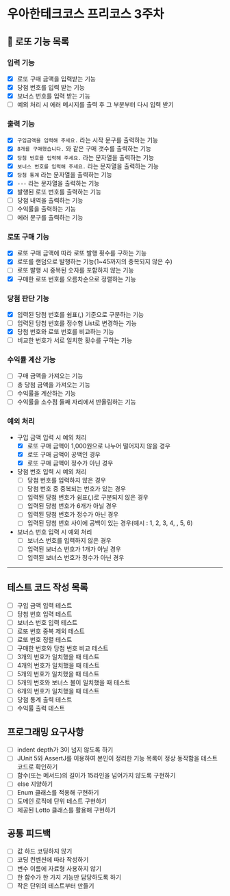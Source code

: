 # 우아한테크코스 프리코스 3주차

## 🎱 로또 기능 목록

### 입력 기능
- [X]  로또 구매 금액을 입력받는 기능
- [X]  당첨 번호를 입력 받는 기능
- [X]  보너스 번호를 입력 받는 기능
- [ ]  예외 처리 시 에러 메시지를 출력 후 그 부분부터 다시 입력 받기

### 출력 기능
- [X]  `구입금액을 입력해 주세요.` 라는 시작 문구를 출력하는 기능
- [X]  `8개를 구매했습니다.` 와 같은 구매 갯수를 출력하는 기능
- [X]  `당첨 번호를 입력해 주세요.` 라는 문자열을 출력하는 기능
- [X]  `보너스 번호를 입력해 주세요.` 라는 문자열을 출력하는 기능
- [X]  `당첨 통계` 라는 문자열을 출력하는 기능
- [X]  `---` 라는 문자열을 출력하는 기능
- [X]  발행된 로또 번호를 출력하는 기능
- [ ]  당첨 내역을 출력하는 기능
- [ ]  수익률을 출력하는 기능
- [ ]  에러 문구를 출력하는 기능

### 로또 구매 기능
- [X]  로또 구매 금액에 따라 로또 발행 횟수를 구하는 기능
- [X]  로또를 랜덤으로 발행하는 기능(1~45까지의 중복되지 않은 수)
- [ ]  로또 발행 시 중복된 숫자를 포함하지 않는 기능
- [X]  구매한 로또 번호를 오름차순으로 정렬하는 기능

### 당첨 판단 기능
- [X]  입력된 당첨 번호를 쉼표(,) 기준으로 구분하는 기능
- [ ]  입력된 당첨 번호를 정수형 List로 변경하는 기능
- [X]  당첨 번호와 로또 번호를 비교하는 기능
- [ ]  비교한 번호가 서로 일치한 횟수를 구하는 기능

### 수익률 계산 기능
- [ ]  구매 금액을 가져오는 기능
- [ ]  총 당첨 금액을 가져오는 기능
- [ ]  수익률을 계산하는 기능
- [ ]  수익률을 소수점 둘째 자리에서 반올림하는 기능

### 예외 처리
- 구입 금액 입력 시 예외 처리
  - [X]  로또 구매 금액이 1,000원으로 나누어 떨어지지 않을 경우
  - [X]  로또 구매 금액이 공백인 경우
  - [X]  로또 구매 금액이 정수가 아닌 경우
- 당첨 번호 입력 시 예외 처리
  - [ ]  당첨 번호를 입력하지 않은 경우
  - [ ]  당첨 번호 중 중복되는 번호가 있는 경우
  - [ ]  입력된 당첨 번호가 쉼표(,)로 구분되지 않은 경우
  - [ ]  입력된 당첨 번호가 6개가 아닐 경우
  - [ ]  입력된 당첨 번호가 정수가 아닌 경우
  - [ ]  입력된 당첨 번호 사이에 공백이 있는 경우(예시 : 1, 2, 3, 4, , 5, 6)
- 보너스 번호 입력 시 예외 처리
  - [ ]  보너스 번호를 입력하지 않은 경우
  - [ ]  입력된 보너스 번호가 1개가 아닐 경우
  - [ ]  입력된 보너스 번호가 정수가 아닌 경우

---
## 테스트 코드 작성 목록
- [ ]  구입 금액 입력 테스트
- [ ]  당첨 번호 입력 테스트
- [ ]  보너스 번호 입력 테스트
- [ ]  로또 번호 중복 제외 테스트
- [ ]  로또 번호 정렬 테스트
- [ ]  구매한 번호와 당첨 번호 비교 테스트
- [ ]  3개의 번호가 일치했을 때 테스트
- [ ]  4개의 번호가 일치했을 때 테스트
- [ ]  5개의 번호가 일치했을 때 테스트
- [ ]  5개의 번호와 보너스 볼이 일치했을 때 테스트
- [ ]  6개의 번호가 일치했을 때 테스트
- [ ]  당첨 통계 출력 테스트
- [ ]  수익률 출력 테스트

## 프로그래밍 요구사항

- [ ]  indent depth가 3이 넘지 않도록 하기
- [ ]  JUnit 5와 AssertJ를 이용하여 본인이 정리한 기능 목록이 정상 동작함을 테스트 코드로 확인하기
- [ ]  함수(또는 메서드)의 길이가 15라인을 넘어가지 않도록 구현하기
- [ ]  else 지양하기
- [ ]  Enum 클래스를 적용해 구현하기
- [ ]  도메인 로직에 단위 테스트 구현하기
- [ ]  제공된 Lotto 클래스를 활용해 구현하기

## 공통 피드백
- [ ]  값 하드 코딩하지 않기
- [ ]  코딩 컨벤션에 따라 작성하기
- [ ]  변수 이름에 자료형 사용하지 않기
- [ ]  한 함수가 한 가지 기능만 담당하도록 하기
- [ ]  작은 단위의 테스트부터 만들기
